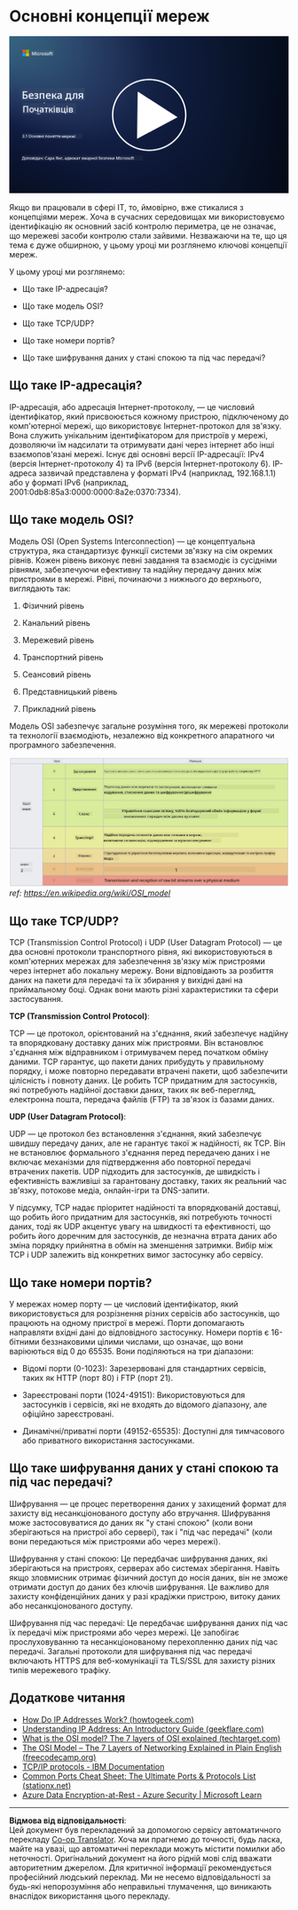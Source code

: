 <!--
CO_OP_TRANSLATOR_METADATA:
{
  "original_hash": "252724eceeb183fb9018f88c5e1a3f0c",
  "translation_date": "2025-09-03T22:07:32+00:00",
  "source_file": "3.1 Networking key concepts.md",
  "language_code": "uk"
}
-->
# Основні концепції мереж

[![Дивитися відео](../../translated_images/3-1_placeholder.4175b570caca311e2bfc7e19ab9e1f14144b17af49b128ea998c2a7211f49795.uk.png)](https://learn-video.azurefd.net/vod/player?id=1d8606a8-8357-4dae-8b8f-0a13c3fddd7a)

Якщо ви працювали в сфері IT, то, ймовірно, вже стикалися з концепціями мереж. Хоча в сучасних середовищах ми використовуємо ідентифікацію як основний засіб контролю периметра, це не означає, що мережеві засоби контролю стали зайвими. Незважаючи на те, що ця тема є дуже обширною, у цьому уроці ми розглянемо ключові концепції мереж.

У цьому уроці ми розглянемо:

- Що таке IP-адресація?

- Що таке модель OSI?

- Що таке TCP/UDP?

- Що таке номери портів?

- Що таке шифрування даних у стані спокою та під час передачі?

## Що таке IP-адресація?

IP-адресація, або адресація Інтернет-протоколу, — це числовий ідентифікатор, який присвоюється кожному пристрою, підключеному до комп'ютерної мережі, що використовує Інтернет-протокол для зв'язку. Вона служить унікальним ідентифікатором для пристроїв у мережі, дозволяючи їм надсилати та отримувати дані через інтернет або інші взаємопов'язані мережі. Існує дві основні версії IP-адресації: IPv4 (версія Інтернет-протоколу 4) та IPv6 (версія Інтернет-протоколу 6). IP-адреса зазвичай представлена у форматі IPv4 (наприклад, 192.168.1.1) або у форматі IPv6 (наприклад, 2001:0db8:85a3:0000:0000:8a2e:0370:7334).

## Що таке модель OSI?

Модель OSI (Open Systems Interconnection) — це концептуальна структура, яка стандартизує функції системи зв'язку на сім окремих рівнів. Кожен рівень виконує певні завдання та взаємодіє із сусідніми рівнями, забезпечуючи ефективну та надійну передачу даних між пристроями в мережі. Рівні, починаючи з нижнього до верхнього, виглядають так:

1. Фізичний рівень

2. Канальний рівень

3. Мережевий рівень

4. Транспортний рівень

5. Сеансовий рівень

6. Представницький рівень

7. Прикладний рівень

Модель OSI забезпечує загальне розуміння того, як мережеві протоколи та технології взаємодіють, незалежно від конкретного апаратного чи програмного забезпечення.

![image](../../translated_images/osilayers.3489744e4715f50913c8f8cfe8deaccdcee6b0642bb18344496faed0abb58051.uk.png)
_ref: https://en.wikipedia.org/wiki/OSI_model_

## Що таке TCP/UDP?

TCP (Transmission Control Protocol) і UDP (User Datagram Protocol) — це два основні протоколи транспортного рівня, які використовуються в комп'ютерних мережах для забезпечення зв'язку між пристроями через інтернет або локальну мережу. Вони відповідають за розбиття даних на пакети для передачі та їх збирання у вихідні дані на приймальному боці. Однак вони мають різні характеристики та сфери застосування.

**TCP (Transmission Control Protocol)**:

TCP — це протокол, орієнтований на з'єднання, який забезпечує надійну та впорядковану доставку даних між пристроями. Він встановлює з'єднання між відправником і отримувачем перед початком обміну даними. TCP гарантує, що пакети даних прибудуть у правильному порядку, і може повторно передавати втрачені пакети, щоб забезпечити цілісність і повноту даних. Це робить TCP придатним для застосунків, які потребують надійної доставки даних, таких як веб-перегляд, електронна пошта, передача файлів (FTP) та зв'язок із базами даних.

**UDP (User Datagram Protocol)**:

UDP — це протокол без встановлення з'єднання, який забезпечує швидшу передачу даних, але не гарантує такої ж надійності, як TCP. Він не встановлює формального з'єднання перед передачею даних і не включає механізми для підтвердження або повторної передачі втрачених пакетів. UDP підходить для застосунків, де швидкість і ефективність важливіші за гарантовану доставку, таких як реальний час зв'язку, потокове медіа, онлайн-ігри та DNS-запити.

У підсумку, TCP надає пріоритет надійності та впорядкованій доставці, що робить його придатним для застосунків, які потребують точності даних, тоді як UDP акцентує увагу на швидкості та ефективності, що робить його доречним для застосунків, де незначна втрата даних або зміна порядку прийнятна в обмін на зменшення затримки. Вибір між TCP і UDP залежить від конкретних вимог застосунку або сервісу.

## Що таке номери портів?

У мережах номер порту — це числовий ідентифікатор, який використовується для розрізнення різних сервісів або застосунків, що працюють на одному пристрої в мережі. Порти допомагають направляти вхідні дані до відповідного застосунку. Номери портів є 16-бітними беззнаковими цілими числами, що означає, що вони варіюються від 0 до 65535. Вони поділяються на три діапазони:

- Відомі порти (0-1023): Зарезервовані для стандартних сервісів, таких як HTTP (порт 80) і FTP (порт 21).

- Зареєстровані порти (1024-49151): Використовуються для застосунків і сервісів, які не входять до відомого діапазону, але офіційно зареєстровані.

- Динамічні/приватні порти (49152-65535): Доступні для тимчасового або приватного використання застосунками.

## Що таке шифрування даних у стані спокою та під час передачі?

Шифрування — це процес перетворення даних у захищений формат для захисту від несанкціонованого доступу або втручання. Шифрування може застосовуватися до даних як "у стані спокою" (коли вони зберігаються на пристрої або сервері), так і "під час передачі" (коли вони передаються між пристроями або через мережі).

Шифрування у стані спокою: Це передбачає шифрування даних, які зберігаються на пристроях, серверах або системах зберігання. Навіть якщо зловмисник отримає фізичний доступ до носія даних, він не зможе отримати доступ до даних без ключів шифрування. Це важливо для захисту конфіденційних даних у разі крадіжки пристрою, витоку даних або несанкціонованого доступу.

Шифрування під час передачі: Це передбачає шифрування даних під час їх передачі між пристроями або через мережі. Це запобігає прослуховуванню та несанкціонованому перехопленню даних під час передачі. Загальні протоколи для шифрування під час передачі включають HTTPS для веб-комунікації та TLS/SSL для захисту різних типів мережевого трафіку.

## Додаткове читання
- [How Do IP Addresses Work? (howtogeek.com)](https://www.howtogeek.com/341307/how-do-ip-addresses-work/)
- [Understanding IP Address: An Introductory Guide (geekflare.com)](https://geekflare.com/understanding-ip-address/)
- [What is the OSI model? The 7 layers of OSI explained (techtarget.com)](https://www.techtarget.com/searchnetworking/definition/OSI)
- [The OSI Model – The 7 Layers of Networking Explained in Plain English (freecodecamp.org)](https://www.freecodecamp.org/news/osi-model-networking-layers-explained-in-plain-english/)
- [TCP/IP protocols - IBM Documentation](https://www.ibm.com/docs/en/aix/7.3?topic=protocol-tcpip-protocols)
- [Common Ports Cheat Sheet: The Ultimate Ports & Protocols List (stationx.net)](https://www.stationx.net/common-ports-cheat-sheet/)
- [Azure Data Encryption-at-Rest - Azure Security | Microsoft Learn](https://learn.microsoft.com/azure/security/fundamentals/encryption-atrest?WT.mc_id=academic-96948-sayoung)

---

**Відмова від відповідальності**:  
Цей документ був перекладений за допомогою сервісу автоматичного перекладу [Co-op Translator](https://github.com/Azure/co-op-translator). Хоча ми прагнемо до точності, будь ласка, майте на увазі, що автоматичні переклади можуть містити помилки або неточності. Оригінальний документ на його рідній мові слід вважати авторитетним джерелом. Для критичної інформації рекомендується професійний людський переклад. Ми не несемо відповідальності за будь-які непорозуміння або неправильні тлумачення, що виникають внаслідок використання цього перекладу.